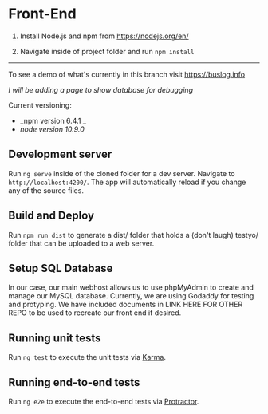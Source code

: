 # Front-End

1. Install Node.js and npm from https://nodejs.org/en/

1. Navigate inside of project folder and run `npm install`

___

To see a demo of what's currently in this branch visit https://buslog.info

_I will be adding a page to show database for debugging_

Current versioning:
* _npm version 6.4.1 _
* _node version 10.9.0_
## Development server

Run `ng serve` inside of the cloned folder for a dev server. Navigate to `http://localhost:4200/`. The app will automatically reload if you change any of the source files.

## Build and Deploy

Run `npm run dist` to generate a dist/ folder that holds a (don't laugh) testyo/ folder that can be uploaded to a web server.

## Setup SQL Database
In our case, our main webhost allows us to use phpMyAdmin to create and manage our MySQL database. Currently, we are using Godaddy for testing and protyping. We have included documents in LINK HERE FOR OTHER REPO to be used to recreate our front end if desired.

## Running unit tests

Run `ng test` to execute the unit tests via [Karma](https://karma-runner.github.io).

## Running end-to-end tests

Run `ng e2e` to execute the end-to-end tests via [Protractor](http://www.protractortest.org/).


